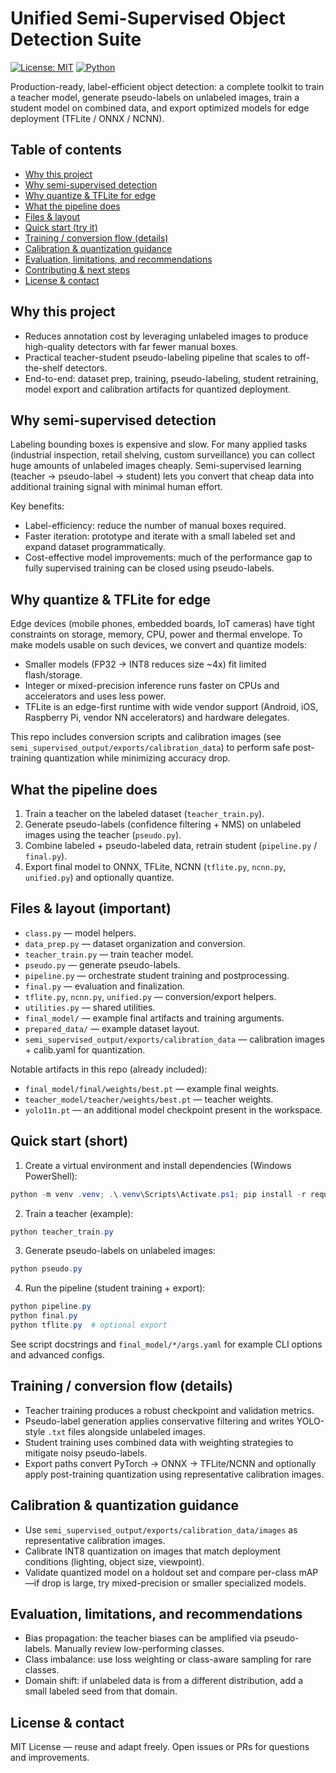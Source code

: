 <!--
  Unified Semi-Supervised Object Detection Suite
  README.md (structured, sellable, and actionable)
-->

# Unified Semi-Supervised Object Detection Suite

[![License: MIT](https://img.shields.io/badge/License-MIT-blue.svg)](LICENSE)
[![Python](https://img.shields.io/badge/python-3.10%2B-blue)](#requirements)

Production-ready, label-efficient object detection: a complete toolkit to train a teacher model, generate pseudo-labels on unlabeled images, train a student model on combined data, and export optimized models for edge deployment (TFLite / ONNX / NCNN).

## Table of contents
- [Why this project](#why-this-project)
- [Why semi-supervised detection](#why-semi-supervised-detection)
- [Why quantize & TFLite for edge](#why-quantize--tflite-for-edge)
- [What the pipeline does](#what-the-pipeline-does)
- [Files & layout](#files--layout)
- [Quick start (try it)](#quick-start-try-it)
- [Training / conversion flow (details)](#training--conversion-flow-details)
- [Calibration & quantization guidance](#calibration--quantization-guidance)
- [Evaluation, limitations, and recommendations](#evaluation-limitations-and-recommendations)
- [Contributing & next steps](#contributing--next-steps)
- [License & contact](#license--contact)

## Why this project

- Reduces annotation cost by leveraging unlabeled images to produce high-quality detectors with far fewer manual boxes.
- Practical teacher-student pseudo-labeling pipeline that scales to off-the-shelf detectors.
- End-to-end: dataset prep, training, pseudo-labeling, student retraining, model export and calibration artifacts for quantized deployment.

## Why semi-supervised detection

Labeling bounding boxes is expensive and slow. For many applied tasks (industrial inspection, retail shelving, custom surveillance) you can collect huge amounts of unlabeled images cheaply. Semi-supervised learning (teacher -> pseudo-label -> student) lets you convert that cheap data into additional training signal with minimal human effort.

Key benefits:
- Label-efficiency: reduce the number of manual boxes required.
- Faster iteration: prototype and iterate with a small labeled set and expand dataset programmatically.
- Cost-effective model improvements: much of the performance gap to fully supervised training can be closed using pseudo-labels.

## Why quantize & TFLite for edge

Edge devices (mobile phones, embedded boards, IoT cameras) have tight constraints on storage, memory, CPU, power and thermal envelope. To make models usable on such devices, we convert and quantize models:

- Smaller models (FP32 -> INT8 reduces size ~4x) fit limited flash/storage.
- Integer or mixed-precision inference runs faster on CPUs and accelerators and uses less power.
- TFLite is an edge-first runtime with wide vendor support (Android, iOS, Raspberry Pi, vendor NN accelerators) and hardware delegates.

This repo includes conversion scripts and calibration images (see `semi_supervised_output/exports/calibration_data`) to perform safe post-training quantization while minimizing accuracy drop.

## What the pipeline does

1. Train a teacher on the labeled dataset (`teacher_train.py`).
2. Generate pseudo-labels (confidence filtering + NMS) on unlabeled images using the teacher (`pseudo.py`).
3. Combine labeled + pseudo-labeled data, retrain student (`pipeline.py` / `final.py`).
4. Export final model to ONNX, TFLite, NCNN (`tflite.py`, `ncnn.py`, `unified.py`) and optionally quantize.

## Files & layout (important)

- `class.py` — model helpers.
- `data_prep.py` — dataset organization and conversion.
- `teacher_train.py` — train teacher model.
- `pseudo.py` — generate pseudo-labels.
- `pipeline.py` — orchestrate student training and postprocessing.
- `final.py` — evaluation and finalization.
- `tflite.py`, `ncnn.py`, `unified.py` — conversion/export helpers.
- `utilities.py` — shared utilities.
- `final_model/` — example final artifacts and training arguments.
- `prepared_data/` — example dataset layout.
- `semi_supervised_output/exports/calibration_data` — calibration images + calib.yaml for quantization.

Notable artifacts in this repo (already included):
- `final_model/final/weights/best.pt` — example final weights.
- `teacher_model/teacher/weights/best.pt` — teacher weights.
- `yolo11n.pt` — an additional model checkpoint present in the workspace.

## Quick start (short)

1. Create a virtual environment and install dependencies (Windows PowerShell):

```powershell
python -m venv .venv; .\.venv\Scripts\Activate.ps1; pip install -r requirment.txt
```

2. Train a teacher (example):

```powershell
python teacher_train.py
```

3. Generate pseudo-labels on unlabeled images:

```powershell
python pseudo.py
```

4. Run the pipeline (student training + export):

```powershell
python pipeline.py
python final.py
python tflite.py  # optional export
```

See script docstrings and `final_model/*/args.yaml` for example CLI options and advanced configs.

## Training / conversion flow (details)

- Teacher training produces a robust checkpoint and validation metrics.
- Pseudo-label generation applies conservative filtering and writes YOLO-style `.txt` files alongside unlabeled images.
- Student training uses combined data with weighting strategies to mitigate noisy pseudo-labels.
- Export paths convert PyTorch -> ONNX -> TFLite/NCNN and optionally apply post-training quantization using representative calibration images.

## Calibration & quantization guidance

- Use `semi_supervised_output/exports/calibration_data/images` as representative calibration images.
- Calibrate INT8 quantization on images that match deployment conditions (lighting, object size, viewpoint).
- Validate quantized model on a holdout set and compare per-class mAP—if drop is large, try mixed-precision or smaller specialized models.

## Evaluation, limitations, and recommendations

- Bias propagation: the teacher biases can be amplified via pseudo-labels. Manually review low-performing classes.
- Class imbalance: use loss weighting or class-aware sampling for rare classes.
- Domain shift: if unlabeled data is from a different distribution, add a small labeled seed from that domain.



## License & contact

MIT License — reuse and adapt freely. Open issues or PRs for questions and improvements.


